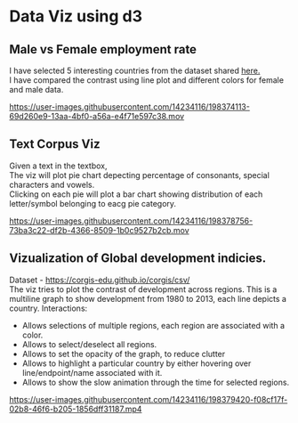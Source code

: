 # Data Viz using d3

## Male vs Female employment rate 
I have selected 5 interesting countries from the dataset shared [here.](Employment%20Rate/data)   
I have compared the contrast using line plot and different colors for female and male data.


https://user-images.githubusercontent.com/14234116/198374113-69d260e9-13aa-4bf0-a56a-e4f71e597c38.mov


## Text Corpus Viz
Given a text in the textbox,    
The viz will plot pie chart depecting percentage of consonants, special characters and vowels.   
Clicking on each pie will plot a bar chart showing distribution of each letter/symbol belonging to eacg pie category.



https://user-images.githubusercontent.com/14234116/198378756-73ba3c22-df2b-4366-8509-1b0c9527b2cb.mov



## Vizualization of Global development indicies.
Dataset -  https://corgis-edu.github.io/corgis/csv/   
The viz tries to plot the contrast of development across regions.
This is a multiline graph to show development from 1980 to 2013, each line depicts a country.
Interactions:  
- Allows selections of multiple regions, each region are associated with a color.  
- Allows to select/deselect all regions.  
- Allows to set the opacity of the graph, to reduce clutter
- Allows to highlight a particular country by either hovering over line/endpoint/name associated with it.
- Allows to show the slow animation through the time for selected regions.


https://user-images.githubusercontent.com/14234116/198379420-f08cf17f-02b8-46f6-b205-1856dff31187.mp4

